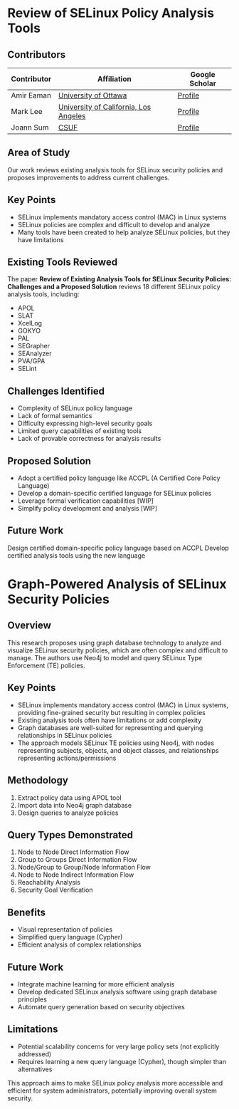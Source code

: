 # Review of SELinux Policy Analysis Tools

## Contributors

| Contributor | Affiliation                                                                                         | Google Scholar                                                          |
| ----------- | --------------------------------------------------------------------------------------------------- | ----------------------------------------------------------------------- |
| Amir Eaman  | [University of Ottawa](https://www.uottawa.ca/en) | [Profile](https://scholar.google.com/citations?user=4GTciD8AAAAJ&hl=en) |
| Mark Lee    | [University of California, Los Angeles](https://ucla.edu/)                                          | [Profile](https://www.linkedin.com/in/shinyoung-mark-lee-a502bb1b8/)    |
| Joann Sum   | [CSUF](https://www.fullerton.edu/)                                              | [Profile](https://www.linkedin.com/in/joann-s-5a585a1ba/)               |

## Area of Study

Our work reviews existing analysis tools for SELinux security policies and proposes improvements to address current challenges.

## Key Points

- SELinux implements mandatory access control (MAC) in Linux systems
- SELinux policies are complex and difficult to develop and analyze
- Many tools have been created to help analyze SELinux policies, but they have limitations

## Existing Tools Reviewed

The paper **Review of Existing Analysis Tools for SELinux Security Policies: Challenges and a Proposed Solution** reviews 18 different SELinux policy analysis tools, including:

- APOL
- SLAT
- XcelLog
- GOKYO
- PAL
- SEGrapher
- SEAnalyzer
- PVA/GPA
- SELint

## Challenges Identified

- Complexity of SELinux policy language
- Lack of formal semantics
- Difficulty expressing high-level security goals
- Limited query capabilities of existing tools
- Lack of provable correctness for analysis results

## Proposed Solution

- Adopt a certified policy language like ACCPL (A Certified Core Policy Language)
- Develop a domain-specific certified language for SELinux policies
- Leverage formal verification capabilities [WIP]
- Simplify policy development and analysis [WIP]

## Future Work

Design certified domain-specific policy language based on ACCPL
Develop certified analysis tools using the new language

# Graph-Powered Analysis of SELinux Security Policies

## Overview
This research proposes using graph database technology to analyze and visualize SELinux security policies, which are often complex and difficult to manage. The authors use Neo4j to model and query SELinux Type Enforcement (TE) policies.

## Key Points
- SELinux implements mandatory access control (MAC) in Linux systems, providing fine-grained security but resulting in complex policies
- Existing analysis tools often have limitations or add complexity
- Graph databases are well-suited for representing and querying relationships in SELinux policies
- The approach models SELinux TE policies using Neo4j, with nodes representing subjects, objects, and object classes, and relationships representing actions/permissions

## Methodology
1. Extract policy data using APOL tool
2. Import data into Neo4j graph database
3. Design queries to analyze policies

## Query Types Demonstrated
1. Node to Node Direct Information Flow 
2. Group to Groups Direct Information Flow
3. Node/Group to Group/Node Information Flow
4. Node to Node Indirect Information Flow
5. Reachability Analysis
6. Security Goal Verification

## Benefits
- Visual representation of policies
- Simplified query language (Cypher)
- Efficient analysis of complex relationships

## Future Work
- Integrate machine learning for more efficient analysis
- Develop dedicated SELinux analysis software using graph database principles
- Automate query generation based on security objectives

## Limitations
- Potential scalability concerns for very large policy sets (not explicitly addressed)
- Requires learning a new query language (Cypher), though simpler than alternatives

This approach aims to make SELinux policy analysis more accessible and efficient for system administrators, potentially improving overall system security.